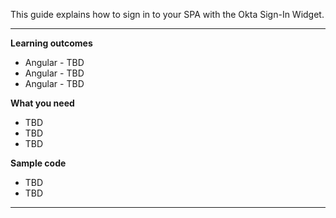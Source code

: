 This guide explains how to sign in to your SPA with the Okta Sign-In Widget.

---

**Learning outcomes**

* Angular - TBD
* Angular - TBD
* Angular - TBD

**What you need**

* TBD
* TBD
* TBD

**Sample code**

* TBD
* TBD

---
